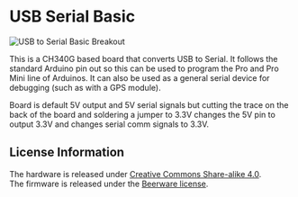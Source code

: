 USB Serial Basic
=======

![USB to Serial Basic Breakout](https://raw.githubusercontent.com/sparkfun/OpenScale/master/Hive-Electronics.jpg)

This is a CH340G based board that converts USB to Serial. It follows the standard Arduino pin out so this can be used to program the Pro and Pro Mini line of Arduinos. It can also be used as a general serial device for debugging (such as with a GPS module).

Board is default 5V output and 5V serial signals but cutting the trace on the back of the board and soldering a jumper to 3.3V changes the 5V pin to output 3.3V and changes serial comm signals to 3.3V.

License Information
-------------------

The hardware is released under [Creative Commons Share-alike 4.0](http://creativecommons.org/licenses/by-sa/4.0/).  
The firmware is released under the [Beerware license](http://en.wikipedia.org/wiki/Beerware).